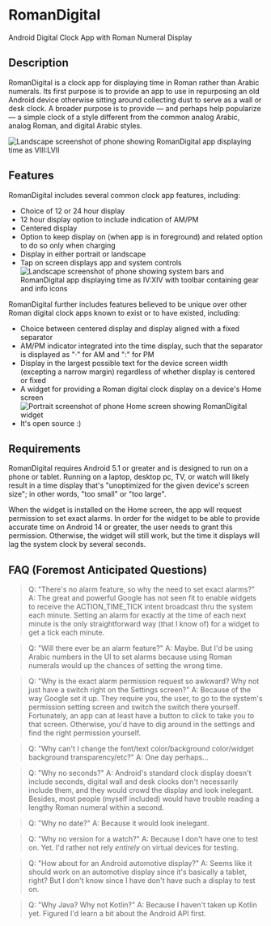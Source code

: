 # RomanDigital

Android Digital Clock App with Roman Numeral Display

## Description

RomanDigital is a clock app for displaying time in Roman rather than Arabic numerals.
Its first purpose is to provide an app to use in repurposing an old Android device otherwise sitting
around collecting dust to serve as a wall or desk clock. A broader purpose is to provide — and
perhaps help popularize — a simple clock of a style different from the
common analog Arabic, analog Roman, and digital Arabic styles.

![Landscape screenshot of phone showing RomanDigital app displaying time as VIII:LVII](https://raw.githubusercontent.com/dfyockey/conky-FoldingAtHome-status/main/.github/images/Screenshot_20240703_205732_RomanDigital.jpg)

## Features

RomanDigital includes several common clock app features, including:
* Choice of 12 or 24 hour display
* 12 hour display option to include indication of AM/PM
* Centered display
* Option to keep display on (when app is in foreground) and related option to do so only when charging
* Display in either portrait or landscape
* Tap on screen displays app and system controls ![Landscape screenshot of phone showing system bars and RomanDigital app displaying time as IV:XIV with toolbar containing gear and info icons](https://raw.githubusercontent.com/dfyockey/conky-FoldingAtHome-status/main/.github/images/Screenshot_20240726_0_RomanDigital.jpg)

RomanDigital further includes features believed to be unique over other Roman digital clock apps
known to exist or to have existed, including:
* Choice between centered display and display aligned with a fixed separator
* AM/PM indicator integrated into the time display, such that the separator is displayed as "·" for AM and ":" for PM
* Display in the largest possible text for the device screen width (excepting a narrow margin) regardless of whether display is centered or fixed
* A widget for providing a Roman digital clock display on a device's Home screen ![Portrait screenshot of phone Home screen showing RomanDigital widget](https://raw.githubusercontent.com/dfyockey/conky-FoldingAtHome-status/main/.github/images/Screenshot_20240806_144411_One_UI_Home.jpg)
* It's open source :)

## Requirements

RomanDigital requires Android 5.1 or greater and is designed to run on a phone or tablet. Running on
a laptop, desktop pc, TV, or watch will likely result in a time display that's "unoptimized for the
given device's screen size"; in other words, "too small" or "too large".

When the widget is installed on the Home screen, the app will request permission to set exact alarms.
In order for the widget to be able to provide accurate time on Android 14 or greater, the user needs
to grant this permission. Otherwise, the widget will still work, but the time it displays
will lag the system clock by several seconds.

## FAQ (Foremost Anticipated Questions)

> Q: "There's no alarm feature, so why the need to set exact alarms?"
> A: The great and powerful Google has not seen fit to enable widgets to receive the ACTION_TIME_TICK intent broadcast thru the system each minute. Setting an alarm for exactly at the time of each next minute is the only straightforward way (that I know of) for a widget to get a tick each minute. 

> Q: "Will there ever be an alarm feature?"
> A: Maybe. But I'd be using Arabic numbers in the UI to set alarms because using Roman numerals would up the chances of setting the wrong time.  

> Q: "Why is the exact alarm permission request so awkward? Why not just have a switch right on the Settings screen?"
> A: Because of the way Google set it up. They require you, the user, to go to the system's permission setting screen and switch the switch there yourself. Fortunately, an app can at least have a button to click to take you to that screen. Otherwise, you'd have to dig around in the settings and find the right permission yourself.

> Q: "Why can't I change the font/text color/background color/widget background transparency/etc?"
> A: One day perhaps...

> Q: "Why no seconds?"
> A: Android's standard clock display doesn't include seconds, digital wall and desk clocks don't necessarily include them, and they would crowd the display and look inelegant. Besides, most people (myself included) would have trouble reading a lengthy Roman numeral within a second.

> Q: "Why no date?"
> A: Because it would look inelegant.

> Q: "Why no version for a watch?"
> A: Because I don't have one to test on. Yet. I'd rather not rely *entirely* on virtual devices for testing.

> Q: "How about for an Android automotive display?"
> A: Seems like it should work on an automotive display since it's basically a tablet, right? But I don't know since I have don't have such a display to test on.

> Q: "Why Java? Why not Kotlin?"
> A: Because I haven't taken up Kotlin yet. Figured I'd learn a bit about the Android API first.